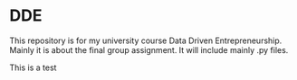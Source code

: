 # DDE

This repository is for my university course Data Driven Entrepreneurship. Mainly it is about the final group assignment. It will include mainly .py files.

This is a test
